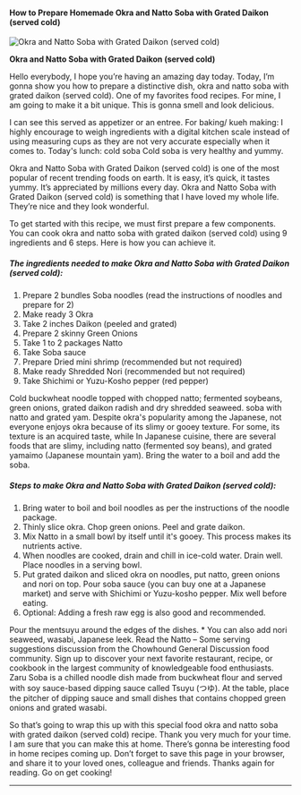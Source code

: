             

#### How to Prepare Homemade Okra and Natto Soba with Grated Daikon (served cold)

![Okra and Natto Soba with Grated Daikon (served cold)](https://img-global.cpcdn.com/recipes/2533082_1a4a067ac18e7e7a/751x532cq70/okra-and-natto-soba-with-grated-daikon-served-cold-recipe-main-photo.jpg)

**Okra and Natto Soba with Grated Daikon (served cold)**

Hello everybody, I hope you’re having an amazing day today. Today, I’m gonna show you how to prepare a distinctive dish, okra and natto soba with grated daikon (served cold). One of my favorites food recipes. For mine, I am going to make it a bit unique. This is gonna smell and look delicious.

I can see this served as appetizer or an entree. For baking/ kueh making: I highly encourage to weigh ingredients with a digital kitchen scale instead of using measuring cups as they are not very accurate especially when it comes to. Today's lunch: cold soba Cold soba is very healthy and yummy.

Okra and Natto Soba with Grated Daikon (served cold) is one of the most popular of recent trending foods on earth. It is easy, it’s quick, it tastes yummy. It’s appreciated by millions every day. Okra and Natto Soba with Grated Daikon (served cold) is something that I have loved my whole life. They’re nice and they look wonderful.

To get started with this recipe, we must first prepare a few components. You can cook okra and natto soba with grated daikon (served cold) using 9 ingredients and 6 steps. Here is how you can achieve it.

##### The ingredients needed to make Okra and Natto Soba with Grated Daikon (served cold):

1.  Prepare 2 bundles Soba noodles (read the instructions of noodles and prepare for 2)
2.  Make ready 3 Okra
3.  Take 2 inches Daikon (peeled and grated)
4.  Prepare 2 skinny Green Onions
5.  Take 1 to 2 packages Natto
6.  Take Soba sauce
7.  Prepare Dried mini shrimp (recommended but not required)
8.  Make ready Shredded Nori (recommended but not required)
9.  Take Shichimi or Yuzu-Kosho pepper (red pepper)

Cold buckwheat noodle topped with chopped natto; fermented soybeans, green onions, grated daikon radish and dry shredded seaweed. soba with natto and grated yam. Despite okra's popularity among the Japanese, not everyone enjoys okra because of its slimy or gooey texture. For some, its texture is an acquired taste, while In Japanese cuisine, there are several foods that are slimy, including natto (fermented soy beans), and grated yamaimo (Japanese mountain yam). Bring the water to a boil and add the soba.

##### Steps to make Okra and Natto Soba with Grated Daikon (served cold):

1.  Bring water to boil and boil noodles as per the instructions of the noodle package.
2.  Thinly slice okra. Chop green onions. Peel and grate daikon.
3.  Mix Natto in a small bowl by itself until it's gooey. This process makes its nutrients active.
4.  When noodles are cooked, drain and chill in ice-cold water. Drain well. Place noodles in a serving bowl.
5.  Put grated daikon and sliced okra on noodles, put natto, green onions and nori on top. Pour soba sauce (you can buy one at a Japanese market) and serve with Shichimi or Yuzu-kosho pepper. Mix well before eating.
6.  Optional: Adding a fresh raw egg is also good and recommended.

Pour the mentsuyu around the edges of the dishes. \* You can also add nori seaweed, wasabi, Japanese leek. Read the Natto – Some serving suggestions discussion from the Chowhound General Discussion food community. Sign up to discover your next favorite restaurant, recipe, or cookbook in the largest community of knowledgeable food enthusiasts. Zaru Soba is a chilled noodle dish made from buckwheat flour and served with soy sauce-based dipping sauce called Tsuyu (つゆ). At the table, place the pitcher of dipping sauce and small dishes that contains chopped green onions and grated wasabi.

So that’s going to wrap this up with this special food okra and natto soba with grated daikon (served cold) recipe. Thank you very much for your time. I am sure that you can make this at home. There’s gonna be interesting food in home recipes coming up. Don’t forget to save this page in your browser, and share it to your loved ones, colleague and friends. Thanks again for reading. Go on get cooking!

* * *